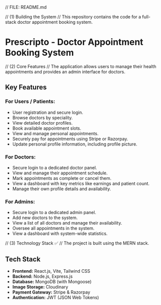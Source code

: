// FILE: README.md

// (1) Building the System
// This repository contains the code for a full-stack doctor appointment booking system.
# Prescripto - Doctor Appointment Booking System

// (2) Core Features 
// The application allows users to manage their health appointments and provides an admin interface for doctors.
## Key Features

### For Users / Patients:
-   User registration and secure login.
-   Browse doctors by speciality.
-   View detailed doctor profiles.
-   Book available appointment slots.
-   View and manage personal appointments.
-   Securely pay for appointments using Stripe or Razorpay.
-   Update personal profile information, including profile picture.

### For Doctors:
-   Secure login to a dedicated doctor panel.
-   View and manage their appointment schedule.
-   Mark appointments as complete or cancel them.
-   View a dashboard with key metrics like earnings and patient count.
-   Manage their own profile details and availability.

### For Admins:
-   Secure login to a dedicated admin panel.
-   Add new doctors to the system.
-   View a list of all doctors and manage their availability.
-   Oversee all appointments in the system.
-   View a dashboard with system-wide statistics.

// (3) Technology Stack ✅
// The project is built using the MERN stack.
## Tech Stack

-   **Frontend:** React.js, Vite, Tailwind CSS
-   **Backend:** Node.js, Express.js
-   **Database:** MongoDB (with Mongoose)
-   **Image Storage:** Cloudinary
-   **Payment Gateway:** Stripe & Razorpay
-   **Authentication:** JWT (JSON Web Tokens)